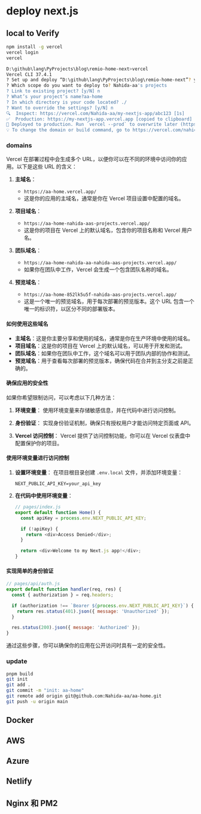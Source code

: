 # deploy next.js

## local to Verify

```sh
npm install -g vercel
vercel login
vercel
```
```sh
D:\github\lang\PyProjects\blog\remio-home-next>vercel
Vercel CLI 37.4.1
? Set up and deploy “D:\github\lang\PyProjects\blog\remio-home-next”? yes
? Which scope do you want to deploy to? Nahida-aa's projects
? Link to existing project? [y/N] n
? What’s your project’s name?aa-home
? In which directory is your code located? ./
? Want to override the settings? [y/N] n
🔍  Inspect: https://vercel.com/Nahida-aa/my-nextjs-app/abc123 [1s]
✅  Production: https://my-nextjs-app.vercel.app [copied to clipboard] [3s]
📝 Deployed to production. Run `vercel --prod` to overwrite later (https://vercel.link/2F).
💡 To change the domain or build command, go to https://vercel.com/nahida-aas-projects/aa-home/settings
```

### domains
Vercel 在部署过程中会生成多个 URL，以便你可以在不同的环境中访问你的应用。以下是这些 URL 的含义：

1. **主域名**：
   - `https://aa-home.vercel.app/`
   - 这是你的应用的主域名，通常是你在 Vercel 项目设置中配置的域名。

2. **项目域名**：
   - `https://aa-home-nahida-aas-projects.vercel.app/`
   - 这是你的项目在 Vercel 上的默认域名，包含你的项目名称和 Vercel 用户名。

3. **团队域名**：
   - `https://aa-home-nahida-aa-nahida-aas-projects.vercel.app/`
   - 如果你在团队中工作，Vercel 会生成一个包含团队名称的域名。

4. **预览域名**：
   - `https://aa-home-852lk5u5f-nahida-aas-projects.vercel.app/`
   - 这是一个唯一的预览域名，用于每次部署的预览版本。这个 URL 包含一个唯一的标识符，以区分不同的部署版本。

#### 如何使用这些域名

- **主域名**：这是你主要分享和使用的域名，通常是你在生产环境中使用的域名。
- **项目域名**：这是你的项目在 Vercel 上的默认域名，可以用于开发和测试。
- **团队域名**：如果你在团队中工作，这个域名可以用于团队内部的协作和测试。
- **预览域名**：用于查看每次部署的预览版本，确保代码在合并到主分支之前是正确的。

#### 确保应用的安全性

如果你希望限制访问，可以考虑以下几种方法：

1. **环境变量**：
   使用环境变量来存储敏感信息，并在代码中进行访问控制。

2. **身份验证**：
   实现身份验证机制，确保只有授权用户才能访问特定页面或 API。

3. **Vercel 访问控制**：
   Vercel 提供了访问控制功能，你可以在 Vercel 仪表盘中配置保护你的项目。

#### 使用环境变量进行访问控制

1. **设置环境变量**：
   在项目根目录创建 `.env.local` 文件，并添加环境变量：

   ```env
   NEXT_PUBLIC_API_KEY=your_api_key
   ```

2. **在代码中使用环境变量**：

   ```javascript
   // pages/index.js
   export default function Home() {
     const apiKey = process.env.NEXT_PUBLIC_API_KEY;

     if (!apiKey) {
       return <div>Access Denied</div>;
     }

     return <div>Welcome to my Next.js app!</div>;
   }
   ```

#### 实现简单的身份验证

```javascript
// pages/api/auth.js
export default function handler(req, res) {
  const { authorization } = req.headers;

  if (authorization !== `Bearer ${process.env.NEXT_PUBLIC_API_KEY}`) {
    return res.status(401).json({ message: 'Unauthorized' });
  }

  res.status(200).json({ message: 'Authorized' });
}
```

通过这些步骤，你可以确保你的应用在公开访问时具有一定的安全性。

### update

```sh
pnpm build
git init
git add .
git commit -m "init: aa-home"
git remote add origin git@github.com:Nahida-aa/aa-home.git
git push -u origin main
```

## Docker

## AWS

## Azure

## Netlify

## Nginx 和 PM2
